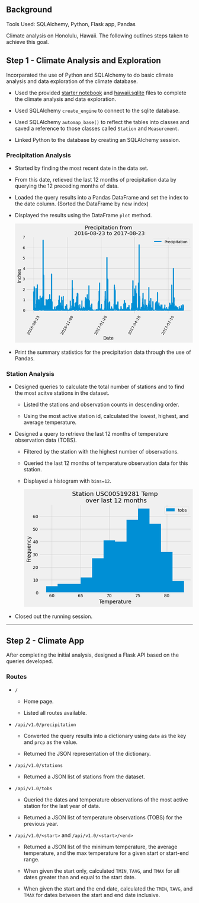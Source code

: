 ## Background

Tools Used: SQLAlchemy, Python, Flask app, Pandas 

Climate analysis on Honolulu, Hawaii. The following outlines steps taken to achieve this goal.

## Step 1 - Climate Analysis and Exploration

Incorparated the use of Python and SQLAlchemy to do basic climate analysis and data exploration of the climate database.

* Used the provided [starter notebook](climate_starter.ipynb) and [hawaii.sqlite](Resources/hawaii.sqlite) files to complete the climate analysis and data exploration.

* Used SQLAlchemy `create_engine` to connect to the sqlite database.

* Used SQLAlchemy `automap_base()` to reflect the tables into classes and saved a reference to those classes called `Station` and `Measurement`.

* Linked Python to the database by creating an SQLAlchemy session.

### Precipitation Analysis

* Started by finding the most recent date in the data set.

* From this date, retieved the last 12 months of precipitation data by querying the 12 preceding months of data.

* Loaded the query results into a Pandas DataFrame and set the index to the date column. (Sorted the DataFrame by new index)

* Displayed the results using the DataFrame `plot` method.

  ![precipitation](graph_images/precipitation.png)

* Print the summary statistics for the precipitation data through the use of Pandas.

### Station Analysis

* Designed queries to calculate the total number of stations and to find the most acitve stations in the dataset.

  * Listed the stations and observation counts in descending order.

  * Using the most active station id, calculated the lowest, highest, and average temperature.

* Designed a query to retrieve the last 12 months of temperature observation data (TOBS).

  * Filtered by the station with the highest number of observations.

  * Queried the last 12 months of temperature observation data for this station.

  * Displayed a histogram with `bins=12`.

    ![station-histogram](graph_images/station_temps.png)

* Closed out the running session.

- - -

## Step 2 - Climate App

After completing the initial analysis, designed a Flask API based on the queries developed.

### Routes

* `/`

  * Home page.

  * Listed all routes available.

* `/api/v1.0/precipitation`

  * Converted the query results into a dictionary using `date` as the key and `prcp` as the value.

  * Returned the JSON representation of the dictionary.

* `/api/v1.0/stations`

  * Returned a JSON list of stations from the dataset.

* `/api/v1.0/tobs`
  * Queried the dates and temperature observations of the most active station for the last year of data.

  * Returned a JSON list of temperature observations (TOBS) for the previous year.

* `/api/v1.0/<start>` and `/api/v1.0/<start>/<end>`

  * Returned a JSON list of the minimum temperature, the average temperature, and the max temperature for a given start or start-end range.

  * When given the start only, calculated `TMIN`, `TAVG`, and `TMAX` for all dates greater than and equal to the start date.

  * When given the start and the end date, calculated the `TMIN`, `TAVG`, and `TMAX` for dates between the start and end date inclusive.

